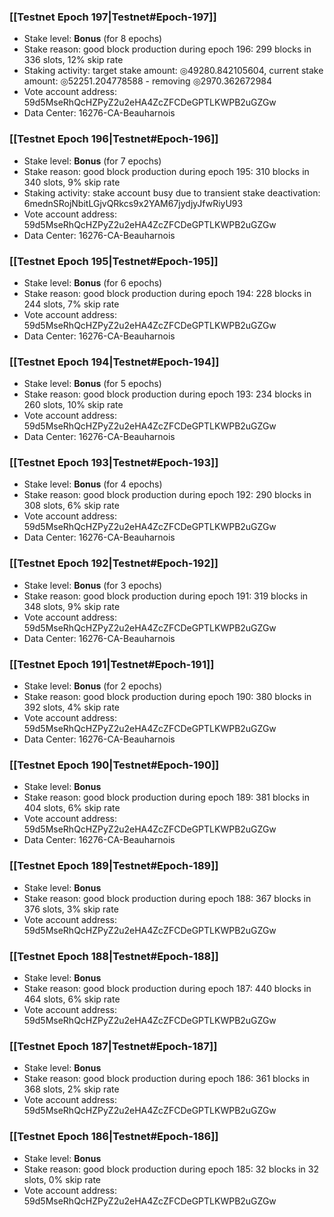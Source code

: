 ### [[Testnet Epoch 197|Testnet#Epoch-197]]
* Stake level: **Bonus** (for 8 epochs)
* Stake reason: good block production during epoch 196: 299 blocks in 336 slots, 12% skip rate
* Staking activity: target stake amount: ◎49280.842105604, current stake amount: ◎52251.204778588 - removing ◎2970.362672984
* Vote account address: 59d5MseRhQcHZPyZ2u2eHA4ZcZFCDeGPTLKWPB2uGZGw
* Data Center: 16276-CA-Beauharnois
### [[Testnet Epoch 196|Testnet#Epoch-196]]
* Stake level: **Bonus** (for 7 epochs)
* Stake reason: good block production during epoch 195: 310 blocks in 340 slots, 9% skip rate
* Staking activity: stake account busy due to transient stake deactivation: 6mednSRojNbitLGjvQRkcs9x2YAM67jydjyJfwRiyU93
* Vote account address: 59d5MseRhQcHZPyZ2u2eHA4ZcZFCDeGPTLKWPB2uGZGw
* Data Center: 16276-CA-Beauharnois
### [[Testnet Epoch 195|Testnet#Epoch-195]]
* Stake level: **Bonus** (for 6 epochs)
* Stake reason: good block production during epoch 194: 228 blocks in 244 slots, 7% skip rate
* Vote account address: 59d5MseRhQcHZPyZ2u2eHA4ZcZFCDeGPTLKWPB2uGZGw
* Data Center: 16276-CA-Beauharnois
### [[Testnet Epoch 194|Testnet#Epoch-194]]
* Stake level: **Bonus** (for 5 epochs)
* Stake reason: good block production during epoch 193: 234 blocks in 260 slots, 10% skip rate
* Vote account address: 59d5MseRhQcHZPyZ2u2eHA4ZcZFCDeGPTLKWPB2uGZGw
* Data Center: 16276-CA-Beauharnois
### [[Testnet Epoch 193|Testnet#Epoch-193]]
* Stake level: **Bonus** (for 4 epochs)
* Stake reason: good block production during epoch 192: 290 blocks in 308 slots, 6% skip rate
* Vote account address: 59d5MseRhQcHZPyZ2u2eHA4ZcZFCDeGPTLKWPB2uGZGw
* Data Center: 16276-CA-Beauharnois
### [[Testnet Epoch 192|Testnet#Epoch-192]]
* Stake level: **Bonus** (for 3 epochs)
* Stake reason: good block production during epoch 191: 319 blocks in 348 slots, 9% skip rate
* Vote account address: 59d5MseRhQcHZPyZ2u2eHA4ZcZFCDeGPTLKWPB2uGZGw
* Data Center: 16276-CA-Beauharnois
### [[Testnet Epoch 191|Testnet#Epoch-191]]
* Stake level: **Bonus** (for 2 epochs)
* Stake reason: good block production during epoch 190: 380 blocks in 392 slots, 4% skip rate
* Vote account address: 59d5MseRhQcHZPyZ2u2eHA4ZcZFCDeGPTLKWPB2uGZGw
* Data Center: 16276-CA-Beauharnois
### [[Testnet Epoch 190|Testnet#Epoch-190]]
* Stake level: **Bonus**
* Stake reason: good block production during epoch 189: 381 blocks in 404 slots, 6% skip rate
* Vote account address: 59d5MseRhQcHZPyZ2u2eHA4ZcZFCDeGPTLKWPB2uGZGw
* Data Center: 16276-CA-Beauharnois
### [[Testnet Epoch 189|Testnet#Epoch-189]]
* Stake level: **Bonus**
* Stake reason: good block production during epoch 188: 367 blocks in 376 slots, 3% skip rate
* Vote account address: 59d5MseRhQcHZPyZ2u2eHA4ZcZFCDeGPTLKWPB2uGZGw
### [[Testnet Epoch 188|Testnet#Epoch-188]]
* Stake level: **Bonus**
* Stake reason: good block production during epoch 187: 440 blocks in 464 slots, 6% skip rate
* Vote account address: 59d5MseRhQcHZPyZ2u2eHA4ZcZFCDeGPTLKWPB2uGZGw
### [[Testnet Epoch 187|Testnet#Epoch-187]]
* Stake level: **Bonus**
* Stake reason: good block production during epoch 186: 361 blocks in 368 slots, 2% skip rate
* Vote account address: 59d5MseRhQcHZPyZ2u2eHA4ZcZFCDeGPTLKWPB2uGZGw
### [[Testnet Epoch 186|Testnet#Epoch-186]]
* Stake level: **Bonus**
* Stake reason: good block production during epoch 185: 32 blocks in 32 slots, 0% skip rate
* Vote account address: 59d5MseRhQcHZPyZ2u2eHA4ZcZFCDeGPTLKWPB2uGZGw